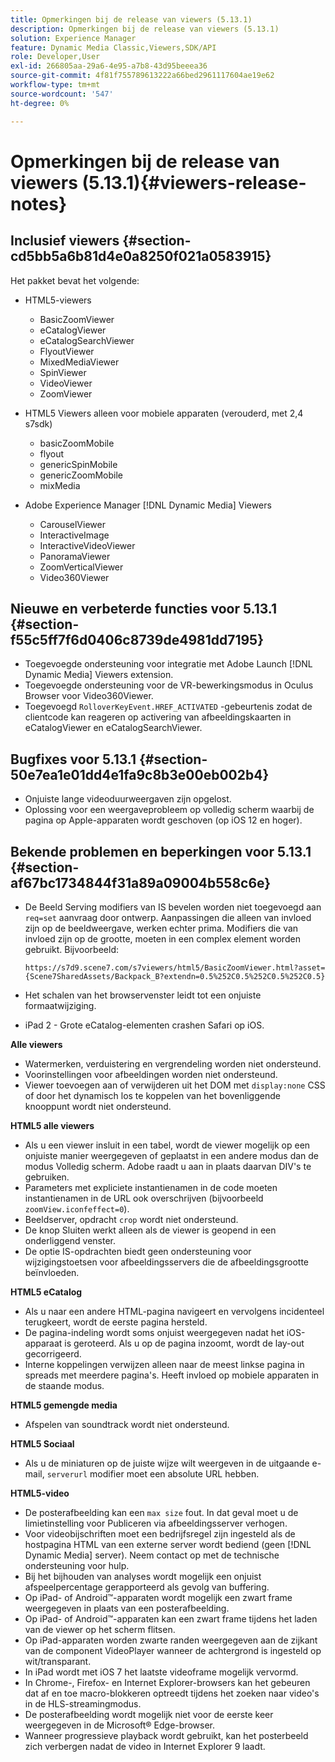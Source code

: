 ```yaml
---
title: Opmerkingen bij de release van viewers (5.13.1)
description: Opmerkingen bij de release van viewers (5.13.1)
solution: Experience Manager
feature: Dynamic Media Classic,Viewers,SDK/API
role: Developer,User
exl-id: 266805aa-29a6-4e95-a7b8-43d95beeea36
source-git-commit: 4f81f755789613222a66bed2961117604ae19e62
workflow-type: tm+mt
source-wordcount: '547'
ht-degree: 0%

---
```


# Opmerkingen bij de release van viewers (5.13.1){#viewers-release-notes}

## Inclusief viewers {#section-cd5bb5a6b81d4e0a8250f021a0583915}

Het pakket bevat het volgende:

* HTML5-viewers

   * BasicZoomViewer
   * eCatalogViewer
   * eCatalogSearchViewer
   * FlyoutViewer
   * MixedMediaViewer
   * SpinViewer
   * VideoViewer
   * ZoomViewer

* HTML5 Viewers alleen voor mobiele apparaten (verouderd, met 2,4 s7sdk)

   * basicZoomMobile
   * flyout
   * genericSpinMobile
   * genericZoomMobile
   * mixMedia

* Adobe Experience Manager [!DNL Dynamic Media] Viewers

   * CarouselViewer
   * InteractiveImage
   * InteractiveVideoViewer
   * PanoramaViewer
   * ZoomVerticalViewer
   * Video360Viewer

## Nieuwe en verbeterde functies voor 5.13.1 {#section-f55c5ff7f6d0406c8739de4981dd7195}

* Toegevoegde ondersteuning voor integratie met Adobe Launch [!DNL Dynamic Media] Viewers extension.
* Toegevoegde ondersteuning voor de VR-bewerkingsmodus in Oculus Browser voor Video360Viewer.
* Toegevoegd `RolloverKeyEvent.HREF_ACTIVATED` -gebeurtenis zodat de clientcode kan reageren op activering van afbeeldingskaarten in eCatalogViewer en eCatalogSearchViewer.

## Bugfixes voor 5.13.1 {#section-50e7ea1e01dd4e1fa9c8b3e00eb002b4}

* Onjuiste lange videoduurweergaven zijn opgelost.
* Oplossing voor een weergaveprobleem op volledig scherm waarbij de pagina op Apple-apparaten wordt geschoven (op iOS 12 en hoger).

## Bekende problemen en beperkingen voor 5.13.1 {#section-af67bc1734844f31a89a09004b558c6e}

* De Beeld Serving modifiers van IS bevelen worden niet toegevoegd aan `req=set` aanvraag door ontwerp. Aanpassingen die alleen van invloed zijn op de beeldweergave, werken echter prima. Modifiers die van invloed zijn op de grootte, moeten in een complex element worden gebruikt. Bijvoorbeeld:

  `https://s7d9.scene7.com/s7viewers/html5/BasicZoomViewer.html?asset= {Scene7SharedAssets/Backpack_B?extendn=0.5%252C0.5%252C0.5%252C0.5}`

* Het schalen van het browservenster leidt tot een onjuiste formaatwijziging.
* iPad 2 - Grote eCatalog-elementen crashen Safari op iOS.

**Alle viewers**

* Watermerken, verduistering en vergrendeling worden niet ondersteund.
* Voorinstellingen voor afbeeldingen worden niet ondersteund.
* Viewer toevoegen aan of verwijderen uit het DOM met `display:none` CSS of door het dynamisch los te koppelen van het bovenliggende knooppunt wordt niet ondersteund.

**HTML5 alle viewers**

* Als u een viewer insluit in een tabel, wordt de viewer mogelijk op een onjuiste manier weergegeven of geplaatst in een andere modus dan de modus Volledig scherm. Adobe raadt u aan in plaats daarvan DIV&#39;s te gebruiken.
* Parameters met expliciete instantienamen in de code moeten instantienamen in de URL ook overschrijven (bijvoorbeeld `zoomView.iconfeffect=0`).
* Beeldserver, opdracht `crop` wordt niet ondersteund.
* De knop Sluiten werkt alleen als de viewer is geopend in een onderliggend venster.
* De optie IS-opdrachten biedt geen ondersteuning voor wijzigingstoetsen voor afbeeldingsservers die de afbeeldingsgrootte beïnvloeden.

**HTML5 eCatalog**

* Als u naar een andere HTML-pagina navigeert en vervolgens incidenteel terugkeert, wordt de eerste pagina hersteld.
* De pagina-indeling wordt soms onjuist weergegeven nadat het iOS-apparaat is geroteerd. Als u op de pagina inzoomt, wordt de lay-out gecorrigeerd.
* Interne koppelingen verwijzen alleen naar de meest linkse pagina in spreads met meerdere pagina&#39;s. Heeft invloed op mobiele apparaten in de staande modus.

**HTML5 gemengde media**

* Afspelen van soundtrack wordt niet ondersteund.

**HTML5 Sociaal**

* Als u de miniaturen op de juiste wijze wilt weergeven in de uitgaande e-mail, `serverurl` modifier moet een absolute URL hebben.

**HTML5-video**

* De posterafbeelding kan een `max size` fout. In dat geval moet u de limietinstelling voor Publiceren via afbeeldingsserver verhogen.
* Voor videobijschriften moet een bedrijfsregel zijn ingesteld als de hostpagina HTML van een externe server wordt bediend (geen [!DNL Dynamic Media] server). Neem contact op met de technische ondersteuning voor hulp.
* Bij het bijhouden van analyses wordt mogelijk een onjuist afspeelpercentage gerapporteerd als gevolg van buffering.
* Op iPad- of Android™-apparaten wordt mogelijk een zwart frame weergegeven in plaats van een posterafbeelding.
* Op iPad- of Android™-apparaten kan een zwart frame tijdens het laden van de viewer op het scherm flitsen.
* Op iPad-apparaten worden zwarte randen weergegeven aan de zijkant van de component VideoPlayer wanneer de achtergrond is ingesteld op wit/transparant.
* In iPad wordt met iOS 7 het laatste videoframe mogelijk vervormd.
* In Chrome-, Firefox- en Internet Explorer-browsers kan het gebeuren dat af en toe macro-blokkeren optreedt tijdens het zoeken naar video&#39;s in de HLS-streamingmodus.
* De posterafbeelding wordt mogelijk niet voor de eerste keer weergegeven in de Microsoft® Edge-browser.
* Wanneer progressieve playback wordt gebruikt, kan het posterbeeld zich verbergen nadat de video in Internet Explorer 9 laadt.
